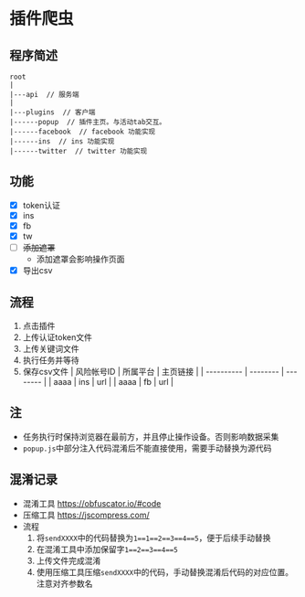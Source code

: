 # 插件爬虫

## 程序简述
```
root
|
|---api  // 服务端
|
|---plugins  // 客户端
|------popup  // 插件主页。与活动tab交互。
|------facebook  // facebook 功能实现
|------ins  // ins 功能实现
|------twitter  // twitter 功能实现
```
## 功能
+ [x] token认证
+ [x] ins
+ [x] fb
+ [x] tw
+ [ ] ~~添加遮罩~~
  + 添加遮罩会影响操作页面
+ [x] 导出csv

## 流程
1. 点击插件
2. 上传认证token文件
3. 上传关键词文件
4. 执行任务并等待
5. 保存csv文件
   | 风险帐号ID | 所属平台 | 主页链接 |
   | ---------- | -------- | -------- |
   | aaaa       | ins      | url      |
   | aaaa       | fb       | url      |

## 注

+ 任务执行时保持浏览器在最前方，并且停止操作设备。否则影响数据采集
+ `popup.js`中部分注入代码混淆后不能直接使用，需要手动替换为源代码

## 混淆记录

+ 混淆工具 https://obfuscator.io/#code  
+ 压缩工具 https://jscompress.com/  
+ 流程
  1. 将`sendXXXX`中的代码替换为`1==1==2==3==4==5`，便于后续手动替换
  2. 在混淆工具中添加保留字`1==2==3==4==5`
  3. 上传文件完成混淆
  4. 使用压缩工具压缩`sendXXXX`中的代码，手动替换混淆后代码的对应位置。注意对齐参数名